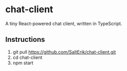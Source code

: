 # chat-client

A tiny React-powered chat client, written in TypeScript.

## Instructions

1. git pull https://github.com/SaltErik/chat-client.git
2. cd chat-client
3. npm start
